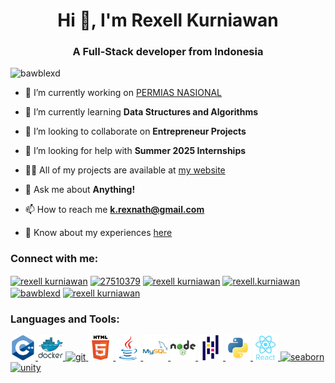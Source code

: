 <h1 align="center">Hi 👋, I'm Rexell Kurniawan</h1>
<h3 align="center">A Full-Stack developer from Indonesia</h3>

<p align="left"> <img src="https://komarev.com/ghpvc/?username=bawblexd&label=Profile%20views&color=0e75b6&style=flat" alt="bawblexd" /> </p>

- 🔭 I’m currently working on [PERMIAS NASIONAL](https://www.permiasnasional.com/)

- 🌱 I’m currently learning **Data Structures and Algorithms**

- 👯 I’m looking to collaborate on **Entrepreneur Projects**

- 🤝 I’m looking for help with **Summer 2025 Internships**

- 👨‍💻 All of my projects are available at [my website](cultural-experiment-404468.framer.app/)

- 💬 Ask me about **Anything!**

- 📫 How to reach me **k.rexnath@gmail.com**

- 📄 Know about my experiences [here](https://drive.google.com/file/d/1IUg09LmmNLeM_owRMxqZRbsP70w73D0t/view?usp=sharing)

<h3 align="left">Connect with me:</h3>
<p align="left">
<a href="https://linkedin.com/in/rexell kurniawan" target="blank"><img align="center" src="https://raw.githubusercontent.com/rahuldkjain/github-profile-readme-generator/master/src/images/icons/Social/linked-in-alt.svg" alt="rexell kurniawan" height="30" width="40" /></a>
<a href="https://stackoverflow.com/users/27510379" target="blank"><img align="center" src="https://raw.githubusercontent.com/rahuldkjain/github-profile-readme-generator/master/src/images/icons/Social/stack-overflow.svg" alt="27510379" height="30" width="40" /></a>
<a href="https://fb.com/rexell kurniawan" target="blank"><img align="center" src="https://raw.githubusercontent.com/rahuldkjain/github-profile-readme-generator/master/src/images/icons/Social/facebook.svg" alt="rexell kurniawan" height="30" width="40" /></a>
<a href="https://instagram.com/rexell.kurniawan" target="blank"><img align="center" src="https://raw.githubusercontent.com/rahuldkjain/github-profile-readme-generator/master/src/images/icons/Social/instagram.svg" alt="rexell.kurniawan" height="30" width="40" /></a>
<a href="https://www.youtube.com/c/bawblexd" target="blank"><img align="center" src="https://raw.githubusercontent.com/rahuldkjain/github-profile-readme-generator/master/src/images/icons/Social/youtube.svg" alt="bawblexd" height="30" width="40" /></a>
<a href="https://www.leetcode.com/rexell kurniawan" target="blank"><img align="center" src="https://raw.githubusercontent.com/rahuldkjain/github-profile-readme-generator/master/src/images/icons/Social/leet-code.svg" alt="rexell kurniawan" height="30" width="40" /></a>
</p>

<h3 align="left">Languages and Tools:</h3>
<p align="left"> <a href="https://www.w3schools.com/cpp/" target="_blank" rel="noreferrer"> <img src="https://raw.githubusercontent.com/devicons/devicon/master/icons/cplusplus/cplusplus-original.svg" alt="cplusplus" width="40" height="40"/> </a> <a href="https://www.docker.com/" target="_blank" rel="noreferrer"> <img src="https://raw.githubusercontent.com/devicons/devicon/master/icons/docker/docker-original-wordmark.svg" alt="docker" width="40" height="40"/> </a> <a href="https://git-scm.com/" target="_blank" rel="noreferrer"> <img src="https://www.vectorlogo.zone/logos/git-scm/git-scm-icon.svg" alt="git" width="40" height="40"/> </a> <a href="https://www.w3.org/html/" target="_blank" rel="noreferrer"> <img src="https://raw.githubusercontent.com/devicons/devicon/master/icons/html5/html5-original-wordmark.svg" alt="html5" width="40" height="40"/> </a> <a href="https://www.java.com" target="_blank" rel="noreferrer"> <img src="https://raw.githubusercontent.com/devicons/devicon/master/icons/java/java-original.svg" alt="java" width="40" height="40"/> </a> <a href="https://www.mysql.com/" target="_blank" rel="noreferrer"> <img src="https://raw.githubusercontent.com/devicons/devicon/master/icons/mysql/mysql-original-wordmark.svg" alt="mysql" width="40" height="40"/> </a> <a href="https://nodejs.org" target="_blank" rel="noreferrer"> <img src="https://raw.githubusercontent.com/devicons/devicon/master/icons/nodejs/nodejs-original-wordmark.svg" alt="nodejs" width="40" height="40"/> </a> <a href="https://pandas.pydata.org/" target="_blank" rel="noreferrer"> <img src="https://raw.githubusercontent.com/devicons/devicon/2ae2a900d2f041da66e950e4d48052658d850630/icons/pandas/pandas-original.svg" alt="pandas" width="40" height="40"/> </a> <a href="https://www.python.org" target="_blank" rel="noreferrer"> <img src="https://raw.githubusercontent.com/devicons/devicon/master/icons/python/python-original.svg" alt="python" width="40" height="40"/> </a> <a href="https://reactjs.org/" target="_blank" rel="noreferrer"> <img src="https://raw.githubusercontent.com/devicons/devicon/master/icons/react/react-original-wordmark.svg" alt="react" width="40" height="40"/> </a> <a href="https://seaborn.pydata.org/" target="_blank" rel="noreferrer"> <img src="https://seaborn.pydata.org/_images/logo-mark-lightbg.svg" alt="seaborn" width="40" height="40"/> </a> <a href="https://unity.com/" target="_blank" rel="noreferrer"> <img src="https://www.vectorlogo.zone/logos/unity3d/unity3d-icon.svg" alt="unity" width="40" height="40"/> </a> </p>
